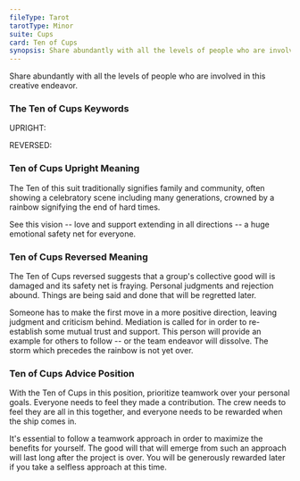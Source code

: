 ```yaml
---
fileType: Tarot
tarotType: Minor
suite: Cups
card: Ten of Cups
synopsis: Share abundantly with all the levels of people who are involved in this creative endeavor.
---
```

Share abundantly with all the levels of people who are involved in this creative endeavor.

### The Ten of Cups Keywords

UPRIGHT: 

REVERSED: 

### Ten of Cups Upright Meaning

The Ten of this suit traditionally signifies family and community, often showing a celebratory scene including many generations, crowned by a rainbow signifying the end of hard times.

See this vision -- love and support extending in all directions -- a huge emotional safety net for everyone.

### Ten of Cups Reversed Meaning

The Ten of Cups reversed suggests that a group's collective good will is damaged and its safety net is fraying. Personal judgments and rejection abound. Things are being said and done that will be regretted later.

Someone has to make the first move in a more positive direction, leaving judgment and criticism behind. Mediation is called for in order to re-establish some mutual trust and support. This person will provide an example for others to follow -- or the team endeavor will dissolve. The storm which precedes the rainbow is not yet over.


### Ten of Cups Advice Position

With the Ten of Cups in this position, prioritize teamwork over your personal goals. Everyone needs to feel they made a contribution. The crew needs to feel they are all in this together, and everyone needs to be rewarded when the ship comes in.

It's essential to follow a teamwork approach in order to maximize the benefits for yourself. The good will that will emerge from such an approach will last long after the project is over. You will be generously rewarded later if you take a selfless approach at this time.
